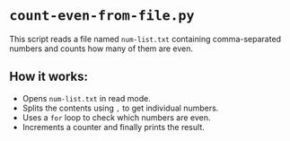 # `count-even-from-file.py`

This script reads a file named `num-list.txt` containing comma-separated numbers and counts how many of them are even.

## How it works:
- Opens `num-list.txt` in read mode.
- Splits the contents using `,` to get individual numbers.
- Uses a `for` loop to check which numbers are even.
- Increments a counter and finally prints the result.